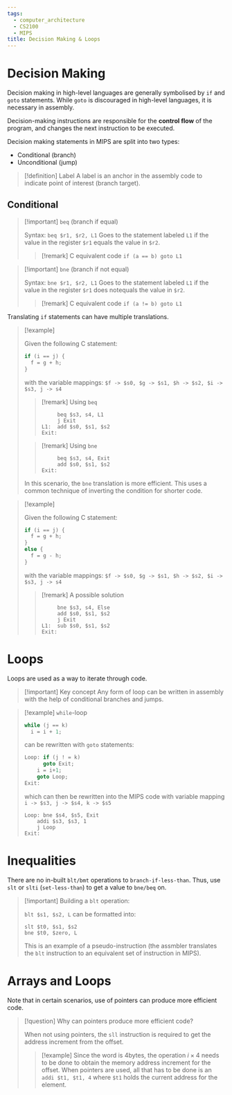 ```yaml
---
tags:
  - computer_architecture
  - CS2100
  - MIPS
title: Decision Making & Loops
---
```

# Decision Making

Decision making in high-level languages are generally symbolised by `if` and `goto` statements. While `goto` is discouraged in high-level languages, it is necessary in assembly.

Decision-making instructions are responsible for the **control flow** of the program, and changes the next instruction to be executed.

Decision making statements in MIPS are split into two types:
- Conditional (branch)
- Unconditional (jump)

> [!definition] Label
> A label is an anchor in the assembly code to indicate point of interest (branch target).

## Conditional

> [!important] `beq` (branch if equal)
> 
> Syntax: `beq $r1, $r2, L1`
> Goes to the statement labeled `L1` if the value in the register `$r1` equals the value in `$r2`.
> 
> > [!remark] C equivalent code
> > `if (a == b) goto L1` 

> [!important] `bne` (branch if not equal)
> 
> Syntax: `bne $r1, $r2, L1`
> Goes to the statement labeled `L1` if the value in the register `$r1` does notequals the value in `$r2`.
> 
> > [!remark] C equivalent code
> > `if (a != b) goto L1` 

Translating `if` statements can have multiple translations. 

> [!example]
> 
> Given the following C statement:
> ```C
> if (i == j) {
> 	f = g + h;
> }
> ```
> with the variable mappings: `$f -> $s0, $g -> $s1, $h -> $s2, $i -> $s3, j -> s4`
> 
> > [!remark] Using `beq`
> > ```
> >      beq $s3, s4, L1
> >      j Exit
> > L1:  add $s0, $s1, $s2
> > Exit:
> > ```
> 
> > [!remark] Using `bne`
> > ```
> >      beq $s3, s4, Exit
> >      add $s0, $s1, $s2
> > Exit:
> > ```
> 
> In this scenario, the `bne` translation is more efficient. This uses a common technique of inverting the condition for shorter code.


> [!example]
> 
> Given the following C statement:
> ```C
> if (i == j) {
> 	f = g + h;
> }
> else {
> 	f = g - h;
> }
> ```
> with the variable mappings: `$f -> $s0, $g -> $s1, $h -> $s2, $i -> $s3, j -> s4`
> 
> > [!remark] A possible solution
> > ```
> >      bne $s3, s4, Else
> >      add $s0, $s1, $s2
> >      j Exit
> > L1:  sub $s0, $s1, $s2
> > Exit:
> > ```
# Loops

Loops are used as a way to iterate through code.

> [!important] Key concept
> Any form of loop can be written in assembly with the help of conditional branches and jumps.

> [!example] `while`-loop
> 
> ```C
> while (j == k)
> 	i = i + 1;
> ```
> 
> can be rewritten with `goto` statements:
> 
> ```C
> Loop: if (j ! = k)
> 		goto Exit;
> 	  i = i+1;
> 	  goto Loop;
> Exit:
> ```
> 
> which can then be rewritten into the MIPS code with variable mapping `i -> $s3, j -> $s4, k -> $s5`
> 
> ```
> Loop: bne $s4, $s5, Exit
> 	  addi $s3, $s3, 1
> 	  j Loop
> Exit:
> ```

# Inequalities

There are no in-built `blt/bmt` operations to `branch-if-less-than`. Thus, use `slt` or `slti` (`set-less-than`) to get a value to `bne/beq` on.

> [!important] Building a `blt` operation:
> 
> `blt $s1, $s2, L` can be formatted into:
> ```
> slt $t0, $s1, $s2
> bne $t0, $zero, L
> ```
> 
> This is an example of a pseudo-instruction (the assmbler translates the `blt` instruction to an equivalent set of instruction in MIPS).


# Arrays and Loops

Note that in certain scenarios, use of pointers can produce more efficient code.

> [!question] Why can pointers produce more efficient code?
> 
> When not using pointers, the `sll` instruction is required to get the address increment from the offset.
> > [!example]
> > Since the word is 4bytes, the operation $i \times 4$ needs to be done to obtain the memory address increment for the offset. 
> > When pointers are used, all that has to be done is an `addi $t1, $t1, 4` where `$t1` holds the current address for the element.



